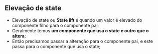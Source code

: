 ## Elevação de state

- Elevação de state ou **State lift** é quando um valor é elevado do componente filho para o componente pai;
- Geralmente temos **um componente que usa o state e outro que o altera**;
- Então precisamos passar a alteração para o componente pai, e este passa para o componente que usa o state;
